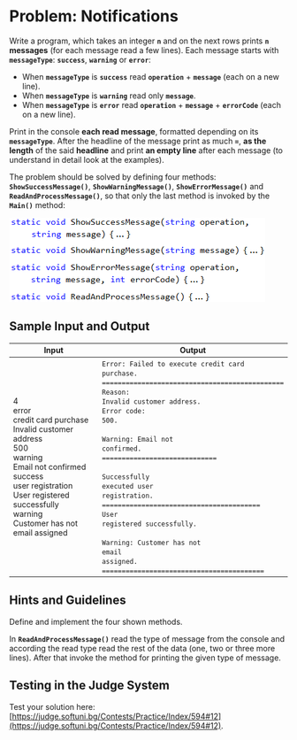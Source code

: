 # Problem: Notifications

Write a program, which takes an integer **`n`** and on the next rows prints **`n`** **messages** (for each message read a few lines). Each message starts with **`messageType`**: **`success`**, **`warning`** or **`error`**:
- When **`messageType`** is **`success`** read **`operation`** + **`message`** (each on a new line).
- When **`messageType`** is **`warning`** read only **`message`**.
- When **`messageType`** is **`error`** read **`operation`** + **`message`** + **`errorCode`** (each on a new line).

Print in the console **each read message**, formatted depending on its **`messageType`**. After the headline of the message print as much **`=`**, **as the length** of the said **headline** and print **an empty line** after each message (to understand in detail look at the examples). 

The problem should be solved by defining four methods: **`ShowSuccessMessage()`**, **`ShowWarningMessage()`**, **`ShowErrorMessage()`** and **`ReadAndProcessMessage()`**, so that only the last method is invoked by the **`Main()`** method:

![](/assets/chapter-10-images/23.Notifications-01.png)

## Sample Input and Output

| Input | Output |
| --- | --- |
|4<br>error<br>credit card purchase<br>Invalid customer address<br>500<br>warning<br>Email not confirmed<br>success<br>user registration<br>User registered successfully<br>warning<br>Customer has not email assigned|<code>Error: Failed to execute credit card purchase.</code><br><code>==============================================</code><br><code>Reason: Invalid customer address.</code><br><code>Error code: 500.</code><br><br><code>Warning: Email not confirmed.</code><br><code>=============================</code><br><br><code>Successfully executed user registration.</code><br><code>========================================</code><br><code>User registered successfully.</code><br><br><code>Warning: Customer has not email assigned.</code><br><code>=========================================</code>|

## Hints and Guidelines

Define and implement the four shown methods.

In **`ReadAndProcessMessage()`** read the type of message from the console and according the read type read the rest of the data (one, two or three more lines). After that invoke the method for printing the given type of message.

## Testing in the Judge System

Test your solution here: [https://judge.softuni.bg/Contests/Practice/Index/594#12](https://judge.softuni.bg/Contests/Practice/Index/594#12).